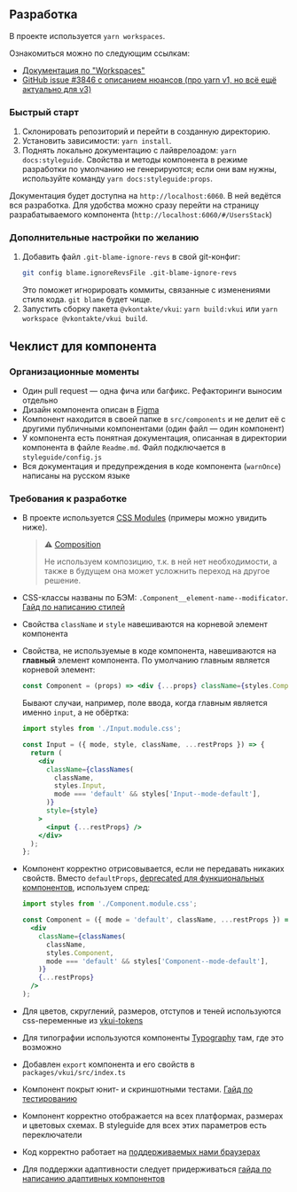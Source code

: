 ## Разработка

В проекте используется `yarn workspaces`.

Ознакомиться можно по следующим ссылкам:

- [Документация по "Workspaces"](https://yarnpkg.com/features/workspaces)
- [GitHub issue #3846 с описанием нюансов (про yarn v1, но всё ещё актуально для v3)](https://github.com/VKCOM/VKUI/issues/3846#issuecomment-1362796617)

### Быстрый старт

1. Склонировать репозиторий и перейти в созданную директорию.
2. Установить зависимости: `yarn install`.
3. Поднять локально документацию с лайврелоадом: `yarn docs:styleguide`. Свойства и методы компонента в режиме разработки по умолчанию не генерируются; если они вам нужны, используйте команду `yarn docs:styleguide:props`.

Документация будет доступна на `http://localhost:6060`. В ней ведётся вся разработка. Для удобства можно сразу перейти на страницу разрабатываемого компонента (`http://localhost:6060/#/UsersStack`)

### Дополнительные настройки по желанию

1. Добавить файл `.git-blame-ignore-revs` в свой git-конфиг:
   ```sh
   git config blame.ignoreRevsFile .git-blame-ignore-revs
   ```
   Это поможет игнорировать коммиты, связанные с изменениями стиля кода. `git blame` будет чище.
2. Запустить сборку пакета `@vkontakte/vkui`: `yarn build:vkui` или `yarn workspace @vkontakte/vkui build`.

## Чеклист для компонента

### Организационные моменты

- Один pull request — одна фича или багфикс. Рефакторинги выносим отдельно
- Дизайн компонента описан в [Figma](https://www.figma.com/@vk)
- Компонент находится в своей папке в `src/components` и не делит её с другими публичными компонентами (один файл — один компонент)
- У компонента есть понятная документация, описанная в директории компонента в файле `Readme.md`. Файл подключается в `styleguide/config.js`
- Вся документация и предупреждения в коде компонента (`warnOnce`) написаны на русском языке

### Требования к разработке

- В проекте используется [CSS Modules](https://github.com/css-modules/css-modules) (примеры можно увидить ниже).

  > ⚠️ [Composition](https://github.com/css-modules/css-modules#composition)
  >
  > Не используем композицию, т.к. в ней нет необходимости,
  > а также в будущем она может усложнить переход на другое решение.

- CSS-классы названы по БЭМ: `.Component__element-name--modificator`. [Гайд по написанию стилей](https://github.com/VKCOM/VKUI/blob/master/docs/CSS_GUIDE.md)
- Свойства `className` и `style` навешиваются на корневой элемент компонента
- Свойства, не используемые в коде компонента, навешиваются на **главный** элемент компонента. По умолчанию главным является корневой элемент:

  ```jsx
  const Component = (props) => <div {...props} className={styles.Component} />;
  ```

  Бывают случаи, например, поле ввода, когда главным является именно `input`, а не обёртка:

  ```jsx
  import styles from './Input.module.css';

  const Input = ({ mode, style, className, ...restProps }) => {
    return (
      <div
        className={classNames(
          className,
          styles.Input,
          mode === 'default' && styles['Input--mode-default'],
        )}
        style={style}
      >
        <input {...restProps} />
      </div>
    );
  };
  ```

- Компонент корректно отрисовывается, если не передавать никаких свойств. Вместо `defaultProps`, [deprecated для функциональных компонентов](https://github.com/facebook/react/pull/16210), используем спред:

  ```jsx
  import styles from './Component.module.css';

  const Component = ({ mode = 'default', className, ...restProps }) => (
    <div
      className={classNames(
        className,
        styles.Component,
        mode === 'default' && styles['Component--mode-default'],
      )}
      {...restProps}
    />
  );
  ```

- Для цветов, скруглений, размеров, отступов и теней используются css-переменные из [vkui-tokens](https://github.com/VKCOM/vkui-tokens)
- Для типографии используются компоненты [Typography](https://vkcom.github.io/VKUI/#!/Typography) там, где это возможно
- Добавлен `export` компонента и его свойств в `packages/vkui/src/index.ts`
- Компонент покрыт юнит- и скриншотными тестами. [Гайд по тестированию](https://github.com/VKCOM/VKUI/blob/master/docs/TESTING.md)
- Компонент корректно отображается на всех платформах, размерах и цветовых схемах. В styleguide для всех этих параметров есть переключатели
- Код корректно работает на [поддерживаемых нами браузерах](https://github.com/VKCOM/VKUI#%D0%B1%D1%80%D0%B0%D1%83%D0%B7%D0%B5%D1%80%D1%8B)
- Для поддержки адаптивности следует придерживаться [гайда по написанию адаптивных компонентов](https://github.com/VKCOM/VKUI/blob/master/docs/ADAPTIVITY_GUIDE.md)
